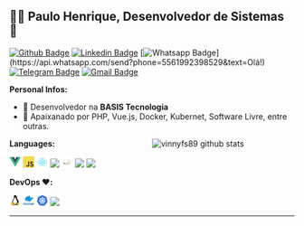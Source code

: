 ## :man_technologist: Paulo Henrique, Desenvolvedor de Sistemas 🚀


[![Github Badge](https://img.shields.io/badge/-Github-000?style=flat-square&logo=Github&logoColor=white&link=https://github.com/paulophmp)](https://github.com/paulophmp)
[![Linkedin Badge](https://img.shields.io/badge/-LinkedIn-blue?style=flat-square&logo=Linkedin&logoColor=white&link=https://www.linkedin.com/in/paulophmp/)](https://www.linkedin.com/in/paulophmp/)
[![Whatsapp Badge](https://img.shields.io/badge/-Whatsapp-4CA143?style=flat-square&labelColor=4CA143&logo=whatsapp&logoColor=white&link=https://api.whatsapp.com/send?phone=5561992398529&text=Olá!)](https://api.whatsapp.com/send?phone=5561992398529&text=Olá!)
[![Telegram Badge](https://img.shields.io/badge/-Telegram-1ca0f1?style=flat-square&labelColor=1ca0f1&logo=telegram&logoColor=white&link=https://t.me/paulophmp)](https://t.me/paulophmp)
[![Gmail Badge](https://img.shields.io/badge/-Gmail-c14438?style=flat-square&logo=Gmail&logoColor=white&link=mailto:paulotux.mendes@gmail.com)](mailto:paulotux.mendes@gmail.com)

**Personal Infos:**

- 💼 Desenvolvedor na **BASIS Tecnologia**
- :blue_heart: Apaixanado por PHP, Vue.js, Docker, Kubernet, Software Livre, entre outras.

<a href="https://github.com/vinnyfs89">
    <img width="50%" align="right" width="50%" alt="vinnyfs89 github stats" src="https://github-readme-stats.vercel.app/api?username=paulophmp&show_icons=false&hide_border=false&theme=dracula"/>
</a>

**Languages:**  

<code><img height="20" src="https://raw.githubusercontent.com/github/explore/80688e429a7d4ef2fca1e82350fe8e3517d3494d/topics/vue/vue.png"></code>
<code><img height="20" src="https://raw.githubusercontent.com/github/explore/80688e429a7d4ef2fca1e82350fe8e3517d3494d/topics/javascript/javascript.png"></code>
<code><img height="20" src="https://raw.githubusercontent.com/github/explore/80688e429a7d4ef2fca1e82350fe8e3517d3494d/topics/react/react.png"></code>
<code><img height="20" src="https://www.vectorlogo.zone/logos/mongodb/mongodb-icon.svg"></code>
<code><img height="20" src="https://raw.githubusercontent.com/github/explore/80688e429a7d4ef2fca1e82350fe8e3517d3494d/topics/mysql/mysql.png"></code>
<code><img height="20" src="https://www.vectorlogo.zone/logos/php/php-icon.svg"></code>
<code><img height="20" src="https://www.vectorlogo.zone/logos/mongodb/mongodb-icon.svg"></code>


**DevOps ❤️:**  

<code><img height="20" src="https://raw.githubusercontent.com/github/explore/80688e429a7d4ef2fca1e82350fe8e3517d3494d/topics/linux/linux.png"></code>
<code><img height="20" src="https://raw.githubusercontent.com/github/explore/80688e429a7d4ef2fca1e82350fe8e3517d3494d/topics/docker/docker.png"></code>
<code><img height="20" src="https://raw.githubusercontent.com/github/explore/80688e429a7d4ef2fca1e82350fe8e3517d3494d/topics/kubernetes/kubernetes.png"></code>
<code><img height="20" src="https://www.vectorlogo.zone/logos/openshift/openshift-icon.svg"></code>


---

  
